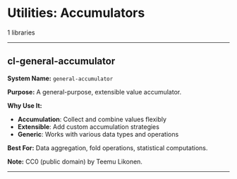 # Utilities: Accumulators

1 libraries

---

## cl-general-accumulator

**System Name:** `general-accumulator`

**Purpose:** A general-purpose, extensible value accumulator.

**Why Use It:**
- **Accumulation**: Collect and combine values flexibly
- **Extensible**: Add custom accumulation strategies
- **Generic**: Works with various data types and operations

**Best For:** Data aggregation, fold operations, statistical computations.

**Note:** CC0 (public domain) by Teemu Likonen.

---


